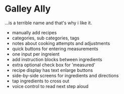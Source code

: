 # Galley Ally

...is a terrible name and that's why i like it.

* manually add recipes
* categories, sub categories, tags
* notes about cooking attempts and adjustments
* quick buttons for entering measurements
* one input per ingreient
* add instruction blocks between ingredients
* extra optional check box for 'measured'
* recipe display has text enlarge buttons
* side-by-side screens for ingredients and directions
* tap ingredients to cross out
* voice control to read next step aloud
